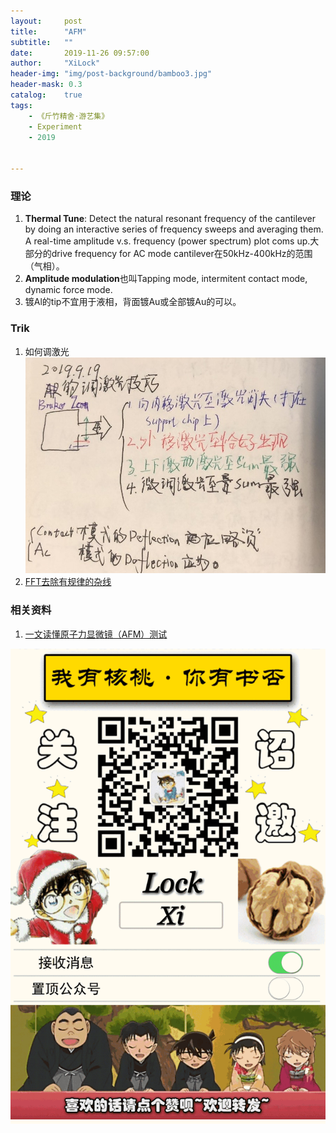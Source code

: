 ```yaml
---
layout:     post
title:      "AFM"
subtitle:   ""
date:       2019-11-26 09:57:00
author:     "XiLock"
header-img: "img/post-background/bamboo3.jpg"
header-mask: 0.3
catalog:    true
tags:
    - 《斤竹精舍·游艺集》
    - Experiment
    - 2019


---
```


### 理论
1. **Thermal Tune**: Detect the natural resonant frequency of the cantilever by doing an interactive series of frequency sweeps and averaging them. A real-time amplitude v.s. frequency (power spectrum) plot coms up.大部分的drive frequency for AC mode cantilever在50kHz-400kHz的范围（气相）。  
1. **Amplitude modulation**也叫Tapping mode, intermitent contact mode, dynamic force mode.  
1. 镀Al的tip不宜用于液相，背面镀Au或全部镀Au的可以。  


### Trik
1. 如何调激光![](/img/in-post/《斤竹精舍-游艺集》/2019-11-26-AFM/laser.jpg)
1. [FFT去除有规律的杂线](https://github.com/molakirlee/Blog_Attachment_A/blob/main/afm/FFT_remove_line.pdf)

### 相关资料
1. [一文读懂原子力显微镜（AFM）测试](https://mp.weixin.qq.com/s/ookiZHEl4amKQ2Cyz59sHQ)

![](/img/wc-tail.GIF)
